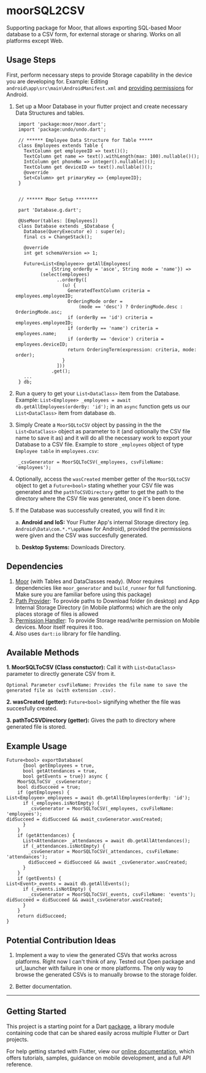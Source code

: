 # moorSQL2CSV

Supporting package for Moor, that allows exporting SQL-based Moor database to a CSV form, for external storage or sharing. Works on all platforms except Web.

## Usage Steps

First, perform necessary steps to provide Storage capability in the device you are developing for.
Example: Editing `android\app\src\main\AndroidManifest.xml` and [providing permissions](https://developer.android.com/about/versions/11/privacy/permissions) for Android.

1. Set up a Moor Database in your flutter project and create necessary Data Structures and tables.

        import 'package:moor/moor.dart';
        import 'package:undo/undo.dart';

        // ****** Employee Data Structure for Table *****
        class Employees extends Table {
          TextColumn get employeeID => text()();
          TextColumn get name => text().withLength(max: 100).nullable()();
          IntColumn get phoneNo => integer().nullable()();
          TextColumn get deviceID => text().nullable()();
          @override
          Set<Column> get primaryKey => {employeeID};
        }


        // ****** Moor Setup ********

        part 'Database.g.dart';

        @UseMoor(tables: [Employees])
        class Database extends _$Database {
          Database(QueryExecutor e) : super(e);
          final cs = ChangeStack();
          
          @override
          int get schemaVersion => 1;

          Future<List<Employee>> getAllEmployees(
                    {String orderBy = 'asce', String mode = 'name'}) =>
                (select(employees)
                      ..orderBy([
                        (u) {
                          GeneratedTextColumn criteria = employees.employeeID;
                          OrderingMode order =
                              (mode == 'desc') ? OrderingMode.desc : OrderingMode.asc;
                          if (orderBy == 'id') criteria = employees.employeeID;
                          if (orderBy == 'name') criteria = employees.name;
                          if (orderBy == 'device') criteria = employees.deviceID;
                          return OrderingTerm(expression: criteria, mode: order);
                        }
                      ]))
                    .get();
          ...
        } db;

2. Run a query to get your `List<DataClass>` item from the Database.  
Example: `List<Employee> _employees = await db.getAllEmployees(orderBy: 'id');` in an `async` function gets us our `List<DataClass>` item from database `db`.

3. Simply Create a `MoorSQLtoCSV` object by passing in the the `List<DataClass>` object as parameter to it (and optionally the CSV file name to save it as) and it will do all the necessary work to export your Database to a CSV file. Example to store `_employees` object of type `Employee table` in `employees.csv`:

        _csvGenerator = MoorSQLToCSV(_employees, csvFileName: 'employees');

4. Optionally, access the `wasCreated` member getter of the `MoorSQLtoCSV` object to get a `Future<bool>` stating whether your CSV file was generated and the `pathToCSVDirectory` getter to get the path to the directory where the CSV file was generated, once it's been done.

5. If the Database was successfully created, you will find it in:

    a. **Android and IoS:** Your Flutter App's internal Storage directory (eg. `Android\Data\com.*.*\appName` for Android), provided the permissions were given and the CSV was succesfully generated.

    b. **Desktop Systems:** Downloads Directory.

## Dependencies

1. [Moor](https://pub.dev/packages/moor) (with Tables and DataClasses ready). (Moor requires dependencies like `moor_generator` and `build_runner` for full functioning. Make sure you are familiar before using this package)
2. [Path Provider](https://pub.dev/packages/path_provider): To provide paths to Download folder (in desktop) and App Internal Storage Directory (in Mobile platforms) which are the only places storage of files is allowed
3. [Permission Handler](https://pub.dev/packages/permission_handler): To provide Storage read/write permission on Mobile devices. Moor itself requires it too.
4. Also uses `dart:io` library for file handling.

## Available Methods

**1. MoorSQLToCSV (Class constuctor):** Call it with `List<DataClass>` parameter to directly generate CSV from it.

    Optional Parameter csvFileName: Provides the file name to save the generated file as (with extension .csv).

**2. wasCreated (getter):** `Future<bool>` signifying whether the file was succesfully created.

**3. pathToCSVDirectory (getter):** Gives the path to directory where generated file is stored.

## Example Usage

    Future<bool> exportDatabase(
          {bool getEmployees = true,
          bool getAttendances = true,
          bool getEvents = true}) async {
        MoorSQLToCSV _csvGenerator;
        bool didSucceed = true;
        if (getEmployees) {
    List<Employee>_employees = await db.getAllEmployees(orderBy: 'id');
          if (_employees.isNotEmpty) {
            _csvGenerator = MoorSQLToCSV(_employees, csvFileName: 'employees');
    didSucceed = didSucceed && await_csvGenerator.wasCreated;
          }
        }
        if (getAttendances) {
          List<Attendance> _attendances = await db.getAllAttendances();
          if (_attendances.isNotEmpty) {
            _csvGenerator = MoorSQLToCSV(_attendances, csvFileName: 'attendances');
            didSucceed = didSucceed && await _csvGenerator.wasCreated;
          }
        }
        if (getEvents) {
    List<Event>_events = await db.getAllEvents();
          if (_events.isNotEmpty) {
            _csvGenerator = MoorSQLToCSV(_events, csvFileName: 'events');
    didSucceed = didSucceed && await_csvGenerator.wasCreated;
          }
        }
        return didSucceed;
    }

## Potential Contribution Ideas

1. Implement a way to view the generated CSVs that works across platforms. Right now I can't think of any. Tested out Open package and url_launcher with failure in one or more platforms. The only way to browse the generated CSVs is to manually browse to the storage folder.

2. Better documentation.

----


## Getting Started

This project is a starting point for a Dart
[package](https://flutter.dev/developing-packages/),
a library module containing code that can be shared easily across
multiple Flutter or Dart projects.

For help getting started with Flutter, view our
[online documentation](https://flutter.dev/docs), which offers tutorials,
samples, guidance on mobile development, and a full API reference.
